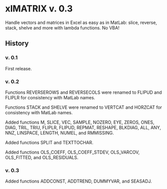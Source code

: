 # xlMATRIX v. 0.3

Handle vectors and matrices in Excel as easy as in MatLab: slice, reverse, stack, shelve and more with lambda functions. No VBA!

## History

### v. 0.1
First release.

### v. 0.2
Functions REVERSEROWS and REVERSECOLS were renamed to FLIPUD and FLIPLR for consistency with MatLab names.

Functions STACK and SHELVE were renamed to VERTCAT and HORZCAT for consistency with MatLab names.

Added functions M, SLICE, VEC, SAMPLE, NOZERO, EYE, ZEROS, ONES, DIAG, TRIL, TRIU, FLIPLR, FLIPUD, REPMAT, RESHAPE, BLKDIAG, ALL, ANY, NNZ, LINSPACE, LENGTH, NUMEL, and RMMISSING.

Added functions SPLIT and TEXTTOCHAR.

Added functions OLS_COEFF, OLS_COEFF_STDEV, OLS_VARCOV, OLS_FITTED, and OLS_RESIDUALS.

### v. 0.3
Added functions ADDCONST, ADDTREND, DUMMYVAR, and SEASADJ.
